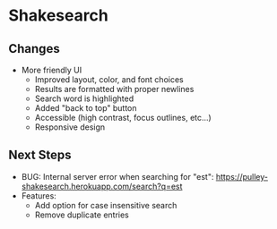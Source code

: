 # Shakesearch

## Changes

- More friendly UI
  - Improved layout, color, and font choices
  - Results are formatted with proper newlines
  - Search word is highlighted
  - Added "back to top" button
  - Accessible (high contrast, focus outlines, etc...)
  - Responsive design

## Next Steps

- BUG: Internal server error when searching for "est": https://pulley-shakesearch.herokuapp.com/search?q=est
- Features:
  - Add option for case insensitive search
  - Remove duplicate entries
